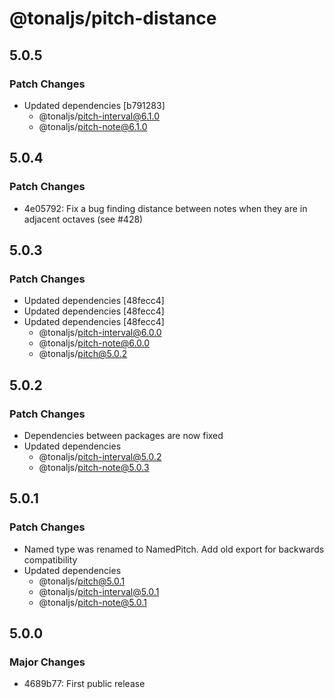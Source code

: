 # @tonaljs/pitch-distance

## 5.0.5

### Patch Changes

- Updated dependencies [b791283]
  - @tonaljs/pitch-interval@6.1.0
  - @tonaljs/pitch-note@6.1.0

## 5.0.4

### Patch Changes

- 4e05792: Fix a bug finding distance between notes when they are in adjacent octaves (see #428)

## 5.0.3

### Patch Changes

- Updated dependencies [48fecc4]
- Updated dependencies [48fecc4]
- Updated dependencies [48fecc4]
  - @tonaljs/pitch-interval@6.0.0
  - @tonaljs/pitch-note@6.0.0
  - @tonaljs/pitch@5.0.2

## 5.0.2

### Patch Changes

- Dependencies between packages are now fixed
- Updated dependencies
  - @tonaljs/pitch-interval@5.0.2
  - @tonaljs/pitch-note@5.0.3

## 5.0.1

### Patch Changes

- Named type was renamed to NamedPitch. Add old export for backwards compatibility
- Updated dependencies
  - @tonaljs/pitch@5.0.1
  - @tonaljs/pitch-interval@5.0.1
  - @tonaljs/pitch-note@5.0.1

## 5.0.0

### Major Changes

- 4689b77: First public release
